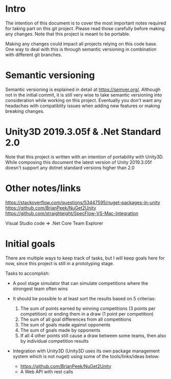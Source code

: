 ﻿# Intro 
The intention of this document is to cover the most important notes required for taking part
on this git project. Please read those carefully before making any changes.
Note that this project is meant to be portable.

Making any changes could impact all projects relying on this code base.
One way to deal with this is through semantic versioning in combination with different git branches.


# Semantic versioning 
Semantic versioning is explained in detail at https://semver.org/.
Although not in the initial commit, it is still very wise to take semantic versioning into consideration while working on this project.
Eventually you don't want any headaches with compatiblity issues when adding new features or making breaking changes.

# Unity3D 2019.3.05f & .Net Standard 2.0 
Note that this project is written with an intention of portability with Unity3D.
While composing this document the latest version of Unity 2019.3.05f doesn't support any dotnet standard versions higher than 2.0


# Other notes/links 
https://stackoverflow.com/questions/53447595/nuget-packages-in-unity
https://github.com/BrianPeek/NuGet2Unity
https://github.com/straighteight/SpecFlow-VS-Mac-Integration

Visual Studio code => .Net Core Team Explorer

# Initial goals 
There are multiple ways to keep track of tasks, but I will keep goals here for now, since this project is still in a prototyping stage.

Tasks to accomplish:
- A pool stage simulator that can simulate competitions where the strongest team often wins
- It should be possible to at least sort the results based on 5 criterias:
    1. The sum of points earned by winning competitions (3 points per competition) or ending them in a draw (1 point per competition)
    2. The sum of all goal differences from all competitions
    3. The sum of goals made against opponents
    4. The sum of goals made by opponents
    5. If all 4 other points still cause a draw between some teams, then also by individual competition results

- Integration with Unity3D (Unity3D uses its own package management system which is not nuget) using some of the tools/links/ideas below:
    - https://github.com/BrianPeek/NuGet2Unity
    - A Web API with rest calls
